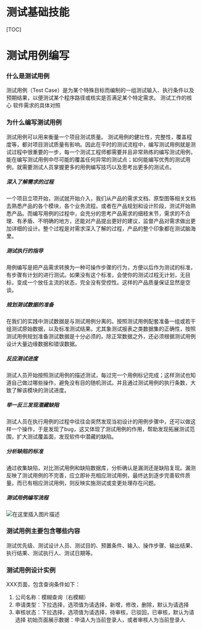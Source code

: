 # 测试基础技能

[TOC]

# 测试用例编写
### 什么是测试用例
测试用例（Test Case）是为某个特殊目标而编制的一组测试输入、执行条件以及预期结果，以便测试某个程序路径或核实是否满足某个特定需求。
    测试工作的核心
    软件需求的具体对照

### 为什么编写测试用例
测试用例可以用来衡量一个项目测试质量。
    测试用例的健壮性，完整性，覆盖程度等，都对项目测试质量有影响。因此在平时的测试流程中，编写测试用例就是测试过程中很重要的一步，每一个测试工程师都需要并且非常熟练的编写测试用例，能在编写测试用例中尽可能的覆盖任何异常的测试点；如何能编写优秀的测试用例，就需要测试人员掌握更多的用例编写技巧以及思考出更多的测试点。
##### 深入了解需求的过程
一个项目立项开始，测试就开始介入，我们从产品的需求文档、原型图等相关文档去熟悉产品的各个模块，各个业务流程。或者在产品规划和设计阶段，测试开始熟悉产品。而编写用例的过程中，会充分的思考产品需求的细枝末节，需求的不合理、有矛盾、不明确的地方，还能对产品提出更好的建议，监督产品对需求做出更加详细的设计。整个过程是对需求深入了解的过程，产品的整个印象都在测试脑海里。
	
##### 测试执行的指导
用例编写是把产品需求转换为一种可操作步骤的行为，方便以后作为测试的标准，有步骤有计划的进行测试。如果没有这个标准，会使你的测试过程无计划，无目标，变成一个放任主流的状态，完全没有受控性。这样的产品质量保证显然是空谈。
##### 规划测试数据的准备
在我们的实践中测试数据是与测试用例分离的。按照测试用例配套准备一组或若干组测试原始数据，以及标准测试结果。尤其象测试报表之类数据集的正确性，按照测试用例规划准备测试数据是十分必须的。除正常数据之外，还必须根据测试用例设计大量边缘数据和错误数据。
##### 反应测试进度
测试人员开始按照测试用例的描述测试，每过完一个用例标记完成；这样测试也知道自己做过哪些操作，避免没有目的随机测试。并且通过测试用例的执行条数，大致了解该模块的测试进度。
##### 举一反三发现潜藏缺陷
测试人员在执行用例的过程中往往会突然发现当初设计的用例步骤中，还可以做这样一个操作，于是发现了bug，这又体现了测试用例的作用，帮助发现拓展测试范围，扩大测试覆盖面，发现软件中潜藏的缺陷。
##### 分析缺陷的标准
通过收集缺陷，对比测试用例和缺陷数据库，分析确认是漏测还是缺陷复现。漏测反映了测试用例的不完善，应立即补充相应测试用例，最终达到逐步完善软件质量。而已有相应测试用例，则反映实施测试或变更处理存在问题。

##### 测试用例编写流程
![在这里插入图片描述](https://img-blog.csdnimg.cn/20190308151447914.png)

### 测试用例主要包含哪些内容
测试优先级、测试设计人员、测试目的、预置条件、输入、操作步骤、输出结果、执行结果、测试执行人、测试日期等。

### 测试用例设计实例
XXX页面，包含查询条件如下：
1. 公司名称：模糊查询（右模糊）
2. 申请类型：下拉选择，选项值为请选择，新增，修改，删除，默认为请选择
3. 审核状态：下拉选择，选项值为请选择，待审核，已驳回，已审核，默认为请选择
  初始页面展示数据：申请人为当前登录人，或者审核人为当前登录人